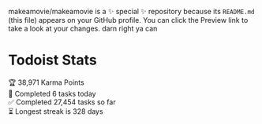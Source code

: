 makeamovie/makeamovie is a ✨ special ✨ repository because its `README.md` (this file) appears on your GitHub profile.
You can click the Preview link to take a look at your changes. darn right ya can

# Todoist Stats

<!-- TODO-IST:START -->
🏆  38,971 Karma Points           
🌸  Completed 6 tasks today           
✅  Completed 27,454 tasks so far           
⏳  Longest streak is 328 days
<!-- TODO-IST:END -->